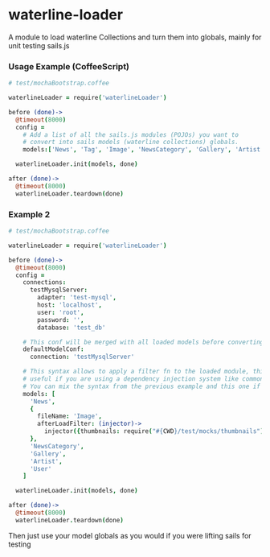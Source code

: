# waterline-loader
A module to load waterline Collections and turn them into globals, mainly for unit testing sails.js


### Usage Example (CoffeeScript)


```coffee
# test/mochaBootstrap.coffee

waterlineLoader = require('waterlineLoader')

before (done)->
  @timeout(8000)
  config =
    # Add a list of all the sails.js modules (POJOs) you want to
    # convert into sails models (waterline collections) globals.
    models:['News', 'Tag', 'Image', 'NewsCategory', 'Gallery', 'Artist', 'User']

  waterlineLoader.init(models, done)

after (done)->
  @timeout(8000)
  waterlineLoader.teardown(done)
```

### Example 2

```coffee
# test/mochaBootstrap.coffee

waterlineLoader = require('waterlineLoader')

before (done)->
  @timeout(8000)
  config =
    connections:
      testMysqlServer:
        adapter: 'test-mysql',
        host: 'localhost',
        user: 'root',
        password: '',
        database: 'test_db'

    # This conf will be merged with all loaded models before converting it into a waterline collection
    defaultModelConf:
      connection: 'testMysqlServer'

    # This syntax allows to apply a filter fn to the loaded module, this is
    # useful if you are using a dependency injection system like commonjs-injector
    # You can mix the syntax from the previous example and this one if you wish.
    models: [
      'News',
      {
        fileName: 'Image',
        afterLoadFilter: (injector)->
          injector({thumbnails: require("#{CWD}/test/mocks/thumbnails")})
      },
      'NewsCategory',
      'Gallery',
      'Artist',
      'User'
    ]

  waterlineLoader.init(models, done)

after (done)->
  @timeout(8000)
  waterlineLoader.teardown(done)
```

Then just use your model globals as you would if you were lifting sails for testing